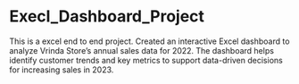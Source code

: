 # Execl_Dashboard_Project

This is a excel end to end project.
Created an interactive Excel dashboard to analyze Vrinda Store’s annual sales data for 2022. The dashboard helps identify customer trends and key metrics to support data-driven decisions for increasing sales in 2023.
